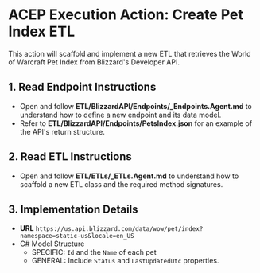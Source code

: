 # ACEP Execution Action: Create Pet Index ETL
This action will scaffold and implement a new ETL that retrieves the World of Warcraft Pet Index from Blizzard's Developer API.

## 1. Read Endpoint Instructions
- Open and follow **ETL/BlizzardAPI/Endpoints/_Endpoints.Agent.md** to understand how to define a new endpoint and its data model.
- Refer to **ETL/BlizzardAPI/Endpoints/PetsIndex.json** for an example of the API's return structure.

## 2. Read ETL Instructions
- Open and follow **ETL/ETLs/_ETLs.Agent.md** to understand how to scaffold a new ETL class and the required method signatures.

## 3. Implementation Details
- **URL** `https://us.api.blizzard.com/data/wow/pet/index?namespace=static-us&locale=en_US`
- C# Model Structure   
   - SPECIFIC: `Id` and the `Name` of each pet
   - GENERAL: Include `Status` and `LastUpdatedUtc` properties.
